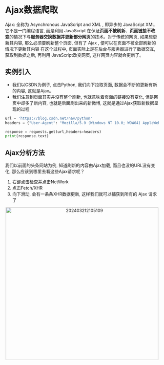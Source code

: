# Ajax数据爬取

Ajax: 全称为 Asynchronous JavaScript and XML , 即异步的 JavaScript XML 它不是一门编程语言, 而是利用 JavaScript 在保证**页面不被刷新**、**页面链接不改变**的情况下与**服务器交换数据并更新部分网页**的技术。对于传统的网页, 如果想更新其内容, 那么必须要刷新整个页面, 但有了 Ajax , 便可以在页面不被全部刷新的情况下更新其内容 在这个过程中, 页面实际上是在后台与服务器进行了数据交互, 获取到数据之后, 再利用 JavaScript改变网页, 这样网页内容就会更新了。

## 实例引入

- 我们以CSDN为例子, 点击Python, 我们向下拉取页面, 数据会不断的更新有新的内容, 这就是Ajax。
- 我们注意到页面其实并没有整个刷新, 也就意味着页面的链接没有变化, 但是网页中却多了新内容, 也就是后面刷出来的新微博, 这就是通过Ajax获取新数据呈现的过程

```python
url = 'https://blog.csdn.net/nav/python'
headers = {"User-Agent": "Mozilla/5.0 (Windows NT 10.0; WOW64) AppleWebKit/537.36 (KHTML, like Gecko) Chrome/58.0.3029.110 Safari/537.36 SE 2.X MetaSr 1.0"}

response = requests.get(url,headers=headers)
print(response.text)
```

## Ajax分析方法

我们以前面的头条网站为例, 知道刷新的内容由Ajax加载, 而且也没的URL没有变化, 那么应该到哪里去看这些Ajax请求呢？

1. 右键点击检查并点击NetWork
2. 点击Fetch/XHR
3. 向下滑动, 会有一条条XHR数据更新, 这样我们就可以捕获到所有的 Ajax 请求了

<div style="text-align: center;"><img alt='202403212105109' src='https://cdn.jsdelivr.net/gh/weno861/image/img/202403212105109.png' width=500px> </div>